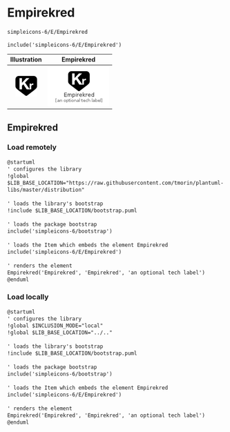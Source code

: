 # Empirekred


```text
simpleicons-6/E/Empirekred
```

```text
include('simpleicons-6/E/Empirekred')
```



| Illustration | Empirekred |
| :---: | :---: |
| ![illustration for Illustration](../../simpleicons-6/E/Empirekred.png) | ![illustration for Empirekred](../../simpleicons-6/E/Empirekred.Local.png) |




## Empirekred

### Load remotely
```plantuml
@startuml
' configures the library
!global $LIB_BASE_LOCATION="https://raw.githubusercontent.com/tmorin/plantuml-libs/master/distribution"

' loads the library's bootstrap
!include $LIB_BASE_LOCATION/bootstrap.puml

' loads the package bootstrap
include('simpleicons-6/bootstrap')

' loads the Item which embeds the element Empirekred
include('simpleicons-6/E/Empirekred')

' renders the element
Empirekred('Empirekred', 'Empirekred', 'an optional tech label')
@enduml
```

### Load locally
```plantuml
@startuml
' configures the library
!global $INCLUSION_MODE="local"
!global $LIB_BASE_LOCATION="../.."

' loads the library's bootstrap
!include $LIB_BASE_LOCATION/bootstrap.puml

' loads the package bootstrap
include('simpleicons-6/bootstrap')

' loads the Item which embeds the element Empirekred
include('simpleicons-6/E/Empirekred')

' renders the element
Empirekred('Empirekred', 'Empirekred', 'an optional tech label')
@enduml
```

